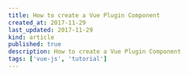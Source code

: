 ```yaml
---
title: How to create a Vue Plugin Component
created_at: 2017-11-29
last_updated: 2017-11-29
kind: article
published: true
description: How to create a Vue Plugin Component
tags: ['vue-js', 'tutorial']
---
```


<script src="https://gist.github.com/fakefarm/c8bc710fc258268c29617473be47d2c0.js"></script>
